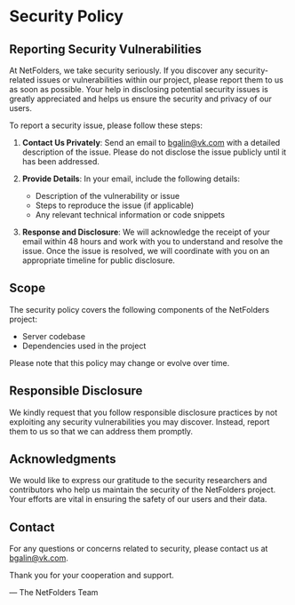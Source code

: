 # Security Policy

## Reporting Security Vulnerabilities

At NetFolders, we take security seriously. If you discover any security-related issues or vulnerabilities within our project, please report them to us as soon as possible. Your help in disclosing potential security issues is greatly appreciated and helps us ensure the security and privacy of our users.

To report a security issue, please follow these steps:

1. **Contact Us Privately**: Send an email to [bgalin@vk.com](mailto:bgalin@vk.com) with a detailed description of the issue. Please do not disclose the issue publicly until it has been addressed.

2. **Provide Details**: In your email, include the following details:
   - Description of the vulnerability or issue
   - Steps to reproduce the issue (if applicable)
   - Any relevant technical information or code snippets

3. **Response and Disclosure**: We will acknowledge the receipt of your email within 48 hours and work with you to understand and resolve the issue. Once the issue is resolved, we will coordinate with you on an appropriate timeline for public disclosure.

## Scope

The security policy covers the following components of the NetFolders project:

- Server codebase
- Dependencies used in the project

Please note that this policy may change or evolve over time.

## Responsible Disclosure

We kindly request that you follow responsible disclosure practices by not exploiting any security vulnerabilities you may discover. Instead, report them to us so that we can address them promptly.

## Acknowledgments

We would like to express our gratitude to the security researchers and contributors who help us maintain the security of the NetFolders project. Your efforts are vital in ensuring the safety of our users and their data.

## Contact

For any questions or concerns related to security, please contact us at [bgalin@vk.com](mailto:bgalin@vk.com).

Thank you for your cooperation and support.

— The NetFolders Team
